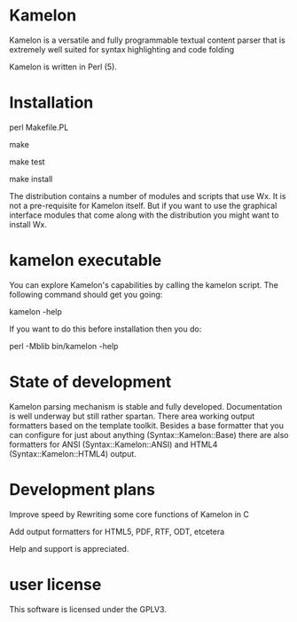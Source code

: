 # Kamelon

Kamelon is a versatile and fully programmable textual content parser that is 
extremely well suited for syntax highlighting and code folding

Kamelon is written in Perl (5).

# Installation

 perl Makefile.PL
 
 make
 
 make test
 
 make install

The distribution contains a number of modules and scripts that use Wx.
It is not a pre-requisite for Kamelon itself. But if you want to use
the graphical interface modules that come along with the distribution
you might want to install Wx.

# kamelon executable

You can explore Kamelon's capabilities by calling the kamelon script.
The following command should get you going:

 kamelon -help

If you want to do this before installation then you do:

 perl -Mblib bin/kamelon -help

# State of development

Kamelon parsing mechanism is stable and fully developed. Documentation
is well underway but still rather spartan. There area working output
formatters based on the template toolkit. Besides a base formatter
that you can configure for just about anything (Syntax::Kamelon::Base)
there are also formatters for ANSI (Syntax::Kamelon::ANSI) and HTML4
(Syntax::Kamelon::HTML4) output.

# Development plans

Improve speed by Rewriting some core functions of Kamelon in C

Add output formatters for HTML5, PDF, RTF, ODT, etcetera

Help and support is appreciated.

# user license

This software is licensed under the GPLV3.



